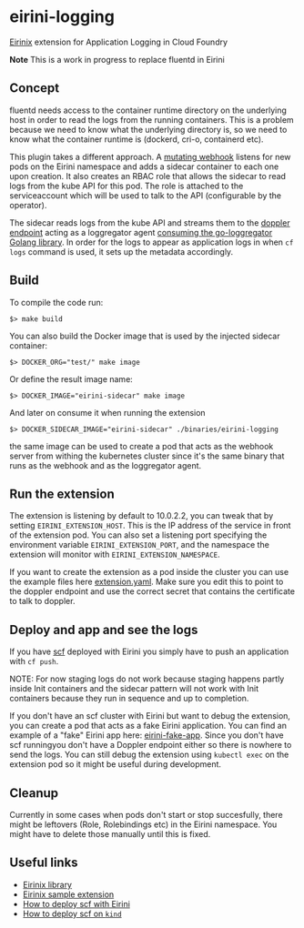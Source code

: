 # eirini-logging

[Eirinix](https://github.com/SUSE/eirinix) extension for Application Logging in Cloud Foundry

**Note** This is a work in progress to replace fluentd in Eirini

## Concept

fluentd needs access to the container runtime directory on the underlying host in order to read the logs from the running containers.
This is a problem because we need to know what the underlying directory is, so we need to know what the container runtime is (dockerd, cri-o, containerd etc).

This plugin takes a different approach. A [mutating webhook](https://kubernetes.io/docs/reference/access-authn-authz/admission-controllers/) listens for new pods on the Eirini namespace and adds a sidecar container to each one upon creation. It also creates an RBAC role that allows the sidecar to read logs from the kube API for this pod. The role is attached to the serviceaccount which will be used to talk to the API (configurable by the operator).

The sidecar reads logs from the kube API and streams them to the [doppler endpoint](https://docs.cloudfoundry.org/loggregator/architecture.html) acting as a loggregator agent [consuming the go-loggregator Golang library](https://github.com/cloudfoundry/go-loggregator). In order for the logs to appear as application logs in when `cf logs` command is used, it sets up the metadata accordingly.

## Build

To compile the code run:

    $> make build

You can also build the Docker image that is used by the injected sidecar container:

    $> DOCKER_ORG="test/" make image

Or define the result image name:

    $> DOCKER_IMAGE="eirini-sidecar" make image

And later on consume it when running the extension

    $> DOCKER_SIDECAR_IMAGE="eirini-sidecar" ./binaries/eirini-logging

the same image can be used to create a pod that acts as the webhook server from withing the kubernetes cluster since it's the same binary that runs as the webhook and as the loggregator agent.

## Run the extension

The extension is listening by default to 10.0.2.2, you can tweak that by setting `EIRINI_EXTENSION_HOST`. This is the IP address of the service in front of the extension pod. You can also set a listening port specifying the environment variable `EIRINI_EXTENSION_PORT`, and the namespace the extension will monitor with `EIRINI_EXTENSION_NAMESPACE`.

If you want to create the extension as a pod inside the cluster you can use the example files here [extension.yaml](contrib/kube/extension.yaml). Make sure you edit this to point to the doppler endpoint and use the correct secret that contains the certificate to talk to doppler.

## Deploy and app and see the logs

If you have [scf](https://github.com/suse/scf) deployed with Eirini you simply have to push an application with `cf push`.

NOTE: For now staging logs do not work because staging happens partly inside Init containers and the sidecar pattern will not work with Init containers because they run in sequence and up to completion.

If you don't have an scf cluster with Eirini but want to debug the extension, you can create a pod that acts as a fake Eirini application. You can find an example of a "fake" Eirini app here: [eirini-fake-app](contrib/kube/eirini_app.yaml). Since you don't have scf runningyou don't have a Doppler endpoint either so there is nowhere to send the logs. You can still debug the extension using `kubectl exec` on the extension pod so it might be useful during development.

## Cleanup

Currently in some cases when pods don't start or stop succesfully, there might be leftovers (Role, Rolebindings etc) in the Eirini namespace. You might have to delete those manually until this is fixed.

## Useful links

- [Eirinix library](https://github.com/SUSE/eirinix)
- [Eirinix sample extension](https://github.com/SUSE/eirinix-sample#eirinix-sample)
- [How to deploy scf with Eirini](https://github.com/SUSE/scf/wiki/Eirini)
- [How to deploy scf on `kind`](https://github.com/SUSE/scf/wiki/scf-on-kind)
